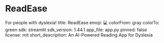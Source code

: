 # ReadEase
For people with dyslexia! 
title: ReadEase
emoji: 💻
colorFrom: gray
colorTo: green
sdk: streamlit
sdk_version: 1.44.1
app_file: app.py
pinned: false
license: mit
short_description: An AI-Powered Reading App for Dyslexia

